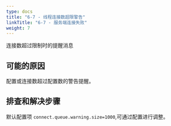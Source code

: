 ```yaml
---
type: docs
title: "6-7 - 线程连接数超限警告"
linkTitle: "6-7 - 服务端连接失败"
weight: 7
---
```

连接数超过限制时的提醒消息

## 可能的原因

配置或连接数超过配置数的警告提醒。

## 排查和解决步骤

默认配置项 `connect.queue.warning.size=1000`,可通过配置进行调整。
 
<p style="margin-top: 3rem;"> </p>